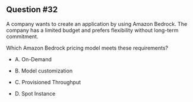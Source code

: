 ## Question #32

 A company wants to create an application by using Amazon Bedrock. The company has a limited budget and prefers flexibility without long-term commitment.

Which Amazon Bedrock pricing model meets these requirements?

- A. On-Demand

- B. Model customization

- C. Provisioned Throughput

- D. Spot Instance